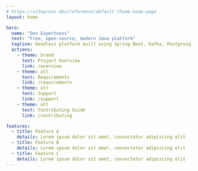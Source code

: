 ```yaml
---
# https://vitepress.dev/reference/default-theme-home-page
layout: home

hero:
  name: "Dev Expertness"
  text: "Free, open-source, modern Java platform"
  tagline: Headless platform built using Spring Boot, Kafka, Postgresql, and ReactJs.
  actions:
    - theme: brand
      text: Project Overview
      link: /overview
    - theme: alt
      text: Requirements
      link: /requirements
    - theme: alt
      text: Support
      link: /support
    - theme: alt
      text: Contributing Guide
      link: /contributing

features:
  - title: Feature A
    details: Lorem ipsum dolor sit amet, consectetur adipiscing elit
  - title: Feature B
    details: Lorem ipsum dolor sit amet, consectetur adipiscing elit
  - title: Feature C
    details: Lorem ipsum dolor sit amet, consectetur adipiscing elit
---
```

